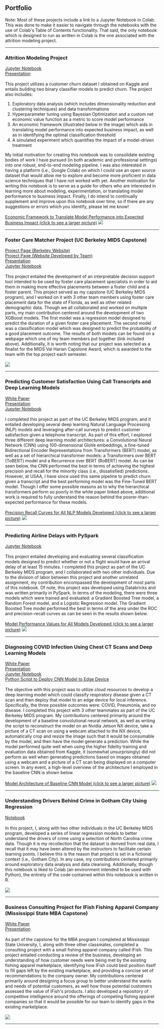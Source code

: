 ## Portfolio
Note: Most of these projects include a link to a Jupyter Notebook in Colab. This was done to make it easier to navigate through the notebooks with the use of Colab's Table of Contents functionality. That said, the only notebook which is designed to run as written in Colab is the one associated with the attrition modeling project.

---

### Attrition Modeling Project
[Jupyter Notebook](https://colab.research.google.com/drive/1LkQ65KGcE_Oz6XolP3w4Df4yX0BWLhMm?usp=sharing) <br>
[Presentation](https://docs.google.com/presentation/d/1mqQj5MJvuWVrUOKSyWe9eyuS83lkR7fOF5863mZnQGI/edit?usp=sharing) <br><br>
This project utilizes a customer churn dataset I obtained on Kaggle and entails building two binary classifier models to predict churn. The project also includes:
<br>
1.  Exploratory data analysis (which includes dimensionality reduction and clustering techniques) and data transformations  <br>
2.  Hyperparameter tuning using Bayesian Optimization and a custom net economic value function as a metric to score model performance <br>
3.  An economic framework (illustrated below in the image) which aids in translating model performance into expected business impact, as well as in identifying the optimal classification threshold <br>
4.  A simulated experiment which quantifies the impact of a model-driven treatment 

My initial motivation for creating this notebook was to consolidate existing bodies of work I have pursued (in both academic and professional settings) into one robust, end-to-end modeling pipeline. I was also interested in having a platform (i.e., Google Colab) on which I could use an open source dataset that would allow me to explore and become more proficient in data science techniques that I have not worked with yet. Another motivation for writing this notebook is to serve as a guide for others who are interested in learning more about modeling, experimentation, or translating model performance to business impact. Finally, I do intend to continually supplement and improve upon this notebook over time, so if there are any suggestions or errors which you identify, please let me know!
<br>
<br>
[Economic Framework to Translate Model Performance into Expected Business Impact (click to see a larger picture)](images/Net_Value_5.PNG)
<img src="images/Net_Value_5.PNG?raw=true"/>


---
### Foster Care Matcher Project (UC Berkeley MIDS Capstone)
[Project Page (Berkeley Website)](https://www.ischool.berkeley.edu/projects/2021/foster-care-matcher) <br>
[Project Page (Website Developed by Team)](https://groups.ischool.berkeley.edu/FostercareMatcher/) <br>
[Presentation](https://docs.google.com/presentation/d/1i6v82ls_K5gv1CMo65wCuCMUe5iEGgjahMEikmlWTy4/edit?usp=sharing) <br>
[Jupyter Notebook](https://colab.research.google.com/drive/1R582ZZjfWUIhLHSJTNy6it1xjZUhsvSm?usp=sharing) <br><br>
This project entailed the development of an interpretable decision support tool intended to be used by foster care placement specialists in order to aid them in making more effective placements between a foster child and a foster parent. This project served as my capstone (UC Berkeley MIDS program), and I worked on it with 3 other team members using foster care placement data for the state of Florida, as well as other related demographic data. Though we all collaborated and worked on multiple parts, my main contribution centered around the development of two XGBoost models.  The first model was a regression model designed to predict the duration of a given foster care placement.  The second model was a classification model which was designed to predict the probability of a good placement outcome.  The results of both models can be found on a webpage which one of my team members put together (link included above). Additionally, it is worth noting that our project was selected as a finalist for the MIDS Val Harian Capstone Award, which is awarded to the team with the top project each semester.
<br>
<br>
<img src="images/FCM Logo.PNG?raw=true"/> 


---
### Predicting Customer Satisfaction Using Call Transcripts and Deep Learning Models
[White Paper](pdf/w266_Final_Project.pdf) <br>
[Presentation](https://docs.google.com/presentation/d/1jyofU1cUSDB_NifqXl3WcC0d5itfWP5yfcuBDXIDkTA/edit?usp=sharing) <br>
[Jupyter Notebook](https://colab.research.google.com/drive/1bbrwdkc-Omtqgm0po-nkhplJ7ix4iiVz?usp=sharing) <br><br>
I completed this project as part of the UC Berkeley MIDS program, and it entailed developing several deep learning Natural Language Processing (NLP) models and leveraging after-call surveys to predict customer satisfaction given a telephone transcript.  As part of this effort, I explored three different deep learning model architectures: a Convolutional Neural Network (CNN) using 100-dimensional GloVe embeddings, a fine-tuned Bidirectional Encoder Representations from Transformers (BERT) model, as well as a set of hierarchical transformer models: a Transformers over BERT (ToBERT) model and a Recurrence over BERT (RoBERT) model. As can be seen below, the CNN performed the best in terms of achieving the highest precision and recall for the minority class (i.e., dissatisfied) predictions. However, at USAA, I have since used this same pipeline to predict churn given a transcript and the best performing model was the Fine-Tuned BERT model. Though I offer some possible reasons as to why the hierarchical transformers perform so poorly in the white paper linked above, additional work is required to fully understand the reason behind the poorer-than-expected performance for these models.
<br>
<br>
[Precision Recall Curves for All NLP Models Developed (click to see a larger picture)](images/Precision_Recall_Curves.PNG)
<img src="images/Precision_Recall_Curves.PNG?raw=true"/> 


---
### Predicting Airline Delays with PySpark
[Jupyter Notebook](https://colab.research.google.com/drive/1_nijztiOgOJ0UI98Ix1GdhtSRPcjKztC?usp=sharing) <br><br>
This project entailed developing and evaluating several classification models designed to predict whether or not a flight would have an arrival delay of at least 15 minutes. I completed this project as part of the UC Berkeley MIDS program, and I collaborated with two other individuals. Due to the division of labor between this project and another unrelated assignment, my contribution encompassed the development of most parts of this notebook. Of note, this project was developed using Databricks and was written primarily in PySpark. In terms of the modeling, there were three models which were trained and evaluated: a Gradient Boosted Tree model, a Random Forest model, and a Logistic Regression model. The Gradient Boosted Tree model performed the best in terms of the area under the ROC and precision-recall curves as can be seen in the results shown below.
<br>
<br>
[Model Performance Values for All Models Developed (click to see a larger picture)](images/Airline_Project_Results.PNG)
<img src="images/Airline_Project_Results.PNG?raw=true"/> 


---
### Diagnosing COVID Infection Using Chest CT Scans and Deep Learning Models
[White Paper](https://docs.google.com/document/d/1tqgsLxmJMESIS1umfFzvvO6LrEpHSe7dHGsX1zvpBXo/edit?usp=sharing) <br>
[Presentation](https://docs.google.com/presentation/d/141aqIfPYyV5O5JCnim5SX8bKODQJGwlTzBdxHKdwKXY/edit?usp=sharing) <br>
[Jupyter Notebook](https://colab.research.google.com/drive/1mP1w7ZNzAR_yZ2__G1QwVK-CnpKQ8hPO?usp=sharing) <br>
[Python Script to Deploy CNN Model to Edge Device](https://github.com/papale47/papale47.github.io/blob/master/PY_Files/ct_cnn_detector.py)<br><br>
The objective with this project was to utilize cloud resources to develop a deep learning model which could classify respiratory disease given a CT scan and then deploy that model to an edge device for local inference. Specifically, the three possible outcomes were: COVID, Pneumonia, and no disease. I completed this project with 3 other teammates as part of the UC Berkeley MIDS program. My contributions centered primarily around the development of a baseline convolutional neural network, as well as writing the script to reconstruct the model on an Nvidia Jetson NX device, take a picture of a CT scan on using a webcam attached to the NX device, automatically crop and resize the image such that it would be consumable by the model, and then have the model generate a prediction. While the model performed quite well when using the higher fidelity training and evaluation data obtained from Kaggle, it (somewhat unsurprisingly) did not perform as well when generating predictions based on images obtained using a webcam and a picture of a CT scan being displayed on a computer screen.  In any event, a high-level overview of the architecture I employed in the baseline CNN is shown below.
<br>
<br>
[Model Architecture of Baseline CNN Model (click to see a larger picture)](images/Covid_CNN_Image.PNG)
<img src="images/Covid_CNN_Image.PNG?raw=true"/> 


---
### Understanding Drivers Behind Crime in Gotham City Using Regression
[Notebook](https://colab.research.google.com/drive/1M015KXvRmL2zYe8fxPcGjo_BAiaqRXfa?usp=sharing) <br><br>
In this project, I, along with two other individuals in the UC Berkeley MIDS program, developed a series of linear regression models to better understand the drivers of crime using a selection of North Carolina crime data. Though it is my recollection that the dataset is derived from real data, I recall that it may have been altered by the instructors to facilitate certain learning points. I believe this is the reason that project is set in a fictional context (i.e., Gotham City). In any case, my contributions centered primarily around exploratory data analysis and data cleansing. Additionally, though this notebook is liked to Colab (an environment intended to be used with Python), the entirety of the code contained within this notebook is written in R. 
<br>
<br>
<img src="images/Gotham_City.jpg?raw=true"/> 


---
### Business Consulting Project for IFish Fishing Apparel Company (Mississippi State MBA Capstone)
[White Paper](pdf/IFish_Report.pdf) <br>
[Presentation](pdf/IFISH_Final_Presentation.pdf) <br><br>
As part of the capstone for the MBA program I completed at Mississippi State University, I, along with three other classmates, completed a consulting project with a small fishing apparel company called IFish. This project entailed conducting a review of the business, developing an understanding of how customer needs were being met by the existing fishing apparel marketplace, identifying how IFish could best position itself to fill gaps left by the existing marketplace, and providing a concise set of recommendations to the company owner. My contributions centered primarily around designing a focus group to better understand the wants and needs of potential customers, as well how those potential customers assessed the value of IFish's products. I also developed a repository of competitive intelligence around the offerings of competing fishing apparel companies so that it would be possible for our team to identify gaps in the existing marketplace.
<br>
<br>
<img src="images/IFish_Logo.PNG?raw=true"/> 




---
